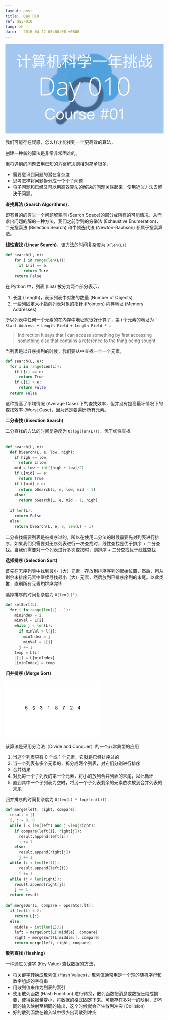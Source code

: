 ```yaml
---
layout: post
title:  Day 010
ref: day-010
lang: zh
date:   2016-04-22 00:00:00 +0800
---
```


![](/images/Day010.png)

我们可能存在疑惑，怎么样才能找到一个更高效的算法，

创建一种新的算法是非常非常困难的。

但将遇到的问题去用已知的方案解决则相对简单很多，
- 需要意识到问题的潜在复杂度
- 思考怎样将问题拆分成一个个子问题
- 将子问题和已经又可以用高效算法的解决的问题关联起来，使用近似方法去解决子问题。

**查找算法 (Search Algorithms)**，

即有目的的穷举一个问题解空间 (Search Space)的部分或所有的可能情况，从而求出问题的解的一种方法，我们之前学到的穷举法 (Exhaustive Enumeration)，二元搜索法 (Bisection Search) 和牛顿迭代法 (Newton-Raphson) 都属于搜索算法。

**线性查找 (Linear Search)**，该方法的时间复杂度为 `O(len(L))`

```python
def search(L, e):
    for i in range(len(L)):
      if L[i] == e:
        return Ture
    return False
```

在 Python 中，列表 (List) 被分为两个部分表示，
1. 长度 (Length)，表示列表中对象的数量 (Number of Objects)
2. 一些列固定大小指向列表对象的指针 (Pointers) 内存地址 (Memory Addresses)

所以列表中任何一个元素的在内存中地址就很好计算了，第 i 个元素的地址为：`Start Address + Length Field + Length Field * i`

> Indirection
> It says that I can access something by first accessing something else that contains a reference to the thing being sought.

当列表是以升序排列的时候，我们要从中查找一个一个元素，

```python
def search(L, e):
  for i in range(Len(L)):
    if L[i] == e:
      return True
    if L[i] > e:
      return False
  return False
```

这种提高了平均情况 (Average Case) 下的查找效率，但并没有提高最坏情况下的查找效率 (Worst Case)，因为还是要遍历所有元素。

**二分查找 (Bisection Search)**

二分查找的方法的时间复杂度为 `O(log(len(L)))`，优于线性查找

```python

def search(L, e):
  def bSearch(L, e, low, high):
    if high == low:
      return L[low]
    mid = low + int((high + low)/2)
    if L[mid] == e:
      return True
    if L[mid] > e:
      return bSearch(L, e, low, mid - 1)
    else:
      return bSearch(L, e, mid + 1, high)

  if len(L):
    return False
  else:
    return bSearch(L, e, 0, len(L) - 1)
```

二分查找需要列表是被排序过的，所以在使用二分法的时候需要先对列表进行排序，如果我们只需要对无序列表进行一次查找时，线性查找是优于排序 + 二分查找。当我们需要对一个列表进行多次查找时，则排序 + 二分查找优于线性查找

**选择排序 (Selection Sort)**

首先在无序列表中找到最小（大）元素，存放到排序序列的起始位置，然后，再从剩余未排序元素中继续寻找最小（大）元素，然后放到已排序序列的末尾。以此类推，直到所有元素均排序完毕

选择排序的时间复杂度为 `O(len(L)²)`

```python
def selSort(L):
  for i in range(len(L) - 1):
    minIndex = i
    minVal = L[i]
    while j < len(L):
      if minVal > l[j]:
        minIndex = j
        minVal = L[j]
      j += 1
    temp = L[i]
    L[i] = L[minIndex]
    L[minIndex] = temp
```

**归并排序 (Merge Sort)**

![](/images/Merge_sort_example.gif)

该算法是采用分治法（Divide and Conquer）的一个非常典型的应用

1. 当这个列表只有 0 个或 1 个元素，它就是已经排序过的
2. 当一个列表有多个元素的，拆分成两个列表，对它们分别进行排序
3. 合并结果
  1. 对比每一个子列表的第一个元素，将小的放到合并列表的末尾，以此循环
  2. 直到其中一个子列表为空时，将另一个子列表剩余的元素依次放到合并列表的末尾

归并排序的时间复杂度为 `O(len(L) * log(len(L)))`

```python
def merge(left, right, compare):
  result = []
  i, j = 0, 0
  while i < len(left) and j <len(right):
    if compare(left[i], right[j]):
      result.append(left[i])
      i += 1
    else:
      result.append(right[j])
      j += 1
  while (i < len(left)):
      result.append(left[i])
      i += 1
  while (j < len(right)):
    result.append(right[j])
    j += 1
  return result

def mergeDor(L, compare = operator.lt):
  if len(L) < 2:
    return L[:]
  else:
    middle = int(len(L)/2)
    left = mergeSort(L[:middle], compare)
    right = mergeSort(L[middle:], compare)
    return merge(left, right, compare)
```

**散列查找 (Hashing)**

一种通过关键字 (Key Value) 查找数据的方法，

- 将关键字转换成散列值 (Hash Values)，散列值通常用是一个短的随机字母和数字组成的字符串
- 用散列值来作为列表的索引
- 使用散列函数 (Hash Function) 进行转换，散列函数把消息或数据压缩成摘要，使得数据量变小，将数据的格式固定下来。可能存在多对一的映射，即不同的输入映射至相同的输出，这个时候就会产生散列冲突 (Collision)
- 好的散列函数在输入域中很少出现散列冲突
